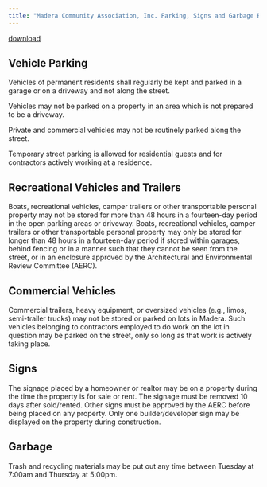 ```yaml
---
title: "Madera Community Association, Inc. Parking, Signs and Garbage Rules"
---
```

[download](/docs/MCA_rules-parking-signs-garbage.docx)

## Vehicle Parking

Vehicles of permanent residents shall regularly be kept and parked in a garage or on a driveway and not along the street.

Vehicles may not be parked on a property in an area which is not prepared to be a driveway.

Private and commercial vehicles may not be routinely parked along the street.

Temporary street parking is allowed for residential guests and for contractors actively working at a residence.

## Recreational Vehicles and Trailers

Boats, recreational vehicles, camper trailers or other transportable personal property may not be stored for more than 48 hours in a fourteen-day period in the open parking areas or driveway. Boats, recreational vehicles, camper trailers or other transportable personal property may only be stored for longer than 48 hours in a fourteen-day period if stored within garages, behind fencing or in a manner such that they cannot be seen from the street, or in an enclosure approved by the Architectural and Environmental Review Committee (AERC).

## Commercial Vehicles

Commercial trailers, heavy equipment, or oversized vehicles (e.g., limos, semi-trailer trucks) may not be stored or parked on lots in Madera. Such vehicles belonging to contractors employed to do work on the lot in question may be parked on the street, only so long as that work is actively taking place.

## Signs

The signage placed by a homeowner or realtor may be on a property during the time the property is for sale or rent. The signage must be removed 10 days after sold/rented. Other signs must be approved by the AERC before being placed on any property. Only one builder/developer sign may be displayed on the property during construction.

## Garbage

Trash and recycling materials may be put out any time between Tuesday at 7:00am and Thursday at 5:00pm.
